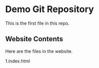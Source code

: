 # Demo Git Repository

This is the first file in this repo.

## Website Contents

Here are the files in the website.

1.index.html